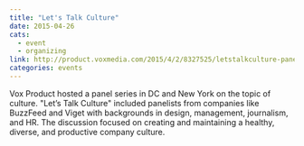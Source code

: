 ```yaml
---
title: "Let's Talk Culture"
date: 2015-04-26
cats:
  - event
  - organizing
link: http://product.voxmedia.com/2015/4/2/8327525/letstalkculture-panel-recap
categories: events
---
```


Vox Product hosted a panel series in DC and New York on the topic of culture. "Let’s Talk Culture" included panelists from companies like BuzzFeed and Viget with backgrounds in design, management, journalism, and HR. The discussion focused on creating and maintaining a healthy, diverse, and productive company culture.